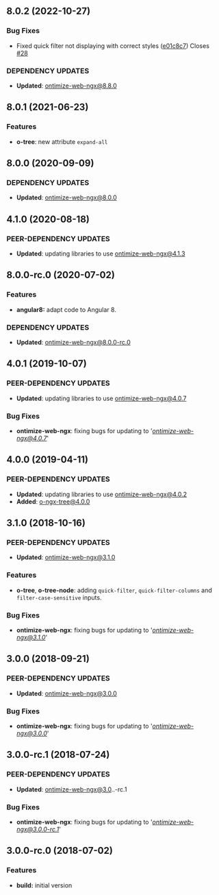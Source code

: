 ## 8.0.2 (2022-10-27)
### Bug Fixes
* Fixed quick filter not displaying with correct styles ([e01c8c7](https://github.com/OntimizeWeb/ontimize-web-ngx/commit/e01c8c7)) Closes [#28](https://github.com/OntimizeWeb/ontimize-web-ngx/issues/28)

### DEPENDENCY UPDATES
* **Updated**: ontimize-web-ngx@8.8.0

## 8.0.1 (2021-06-23)
### Features
* **o-tree**: new attribute `expand-all`

## 8.0.0 (2020-09-09)
### DEPENDENCY UPDATES
* **Updated**: ontimize-web-ngx@8.0.0

## 4.1.0 (2020-08-18)
### PEER-DEPENDENCY UPDATES ###
* **Updated**:  updating libraries to use ontimize-web-ngx@4.1.3

## 8.0.0-rc.0 (2020-07-02)
### Features
* **angular8:** adapt code to Angular 8.

### DEPENDENCY UPDATES
* **Updated**: ontimize-web-ngx@8.0.0-rc.0

## 4.0.1 (2019-10-07)
### PEER-DEPENDENCY UPDATES ###
* **Updated**:  updating libraries to use ontimize-web-ngx@4.0.7

### Bug Fixes
* **ontimize-web-ngx**: fixing bugs for updating to '*ontimize-web-ngx@4.0.7*'

## 4.0.0 (2019-04-11)
### PEER-DEPENDENCY UPDATES ###
* **Updated**:  updating libraries to use ontimize-web-ngx@4.0.2
* **Added**: o-ngx-tree@4.0.0

## 3.1.0 (2018-10-16)
### PEER-DEPENDENCY UPDATES ###
* **Updated**:  ontimize-web-ngx@3.1.0

### Features
* **o-tree**, **o-tree-node**: adding `quick-filter`, `quick-filter-columns` and `filter-case-sensitive` inputs.

### Bug Fixes
* **ontimize-web-ngx**: fixing bugs for updating to '*ontimize-web-ngx@3.1.0*'

## 3.0.0 (2018-09-21)
### PEER-DEPENDENCY UPDATES ###
* **Updated**:  ontimize-web-ngx@3.0.0

### Bug Fixes
* **ontimize-web-ngx**: fixing bugs for updating to '*ontimize-web-ngx@3.0.0*'

## 3.0.0-rc.1 (2018-07-24)
### PEER-DEPENDENCY UPDATES ###
* **Updated**:  ontimize-web-ngx@3.0..-rc.1

### Bug Fixes
* **ontimize-web-ngx**: fixing bugs for updating to '*ontimize-web-ngx@3.0.0-rc.1*'

## 3.0.0-rc.0 (2018-07-02)
### Features

* **build:** initial version
